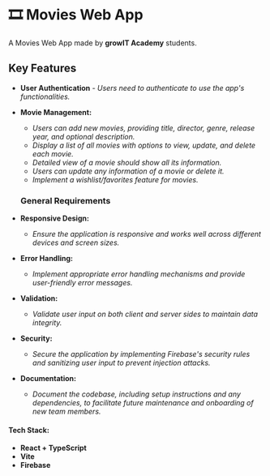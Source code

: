 

# 🎞 Movies Web App
  A Movies Web App made by **growIT Academy** students.
  
## Key Features
- **User Authentication** - *Users need to authenticate to use the app's functionalities.*
  
- **Movie Management:** 
  - *Users can add new movies, providing title, director, genre, release year, and optional description.*
  - *Display a list of all movies with options to view, update, and delete each movie.*
  - *Detailed view of a movie should show all its information.*
  - *Users can update any information of a movie or delete it.*
  - *Implement a wishlist/favorites feature for movies.*
 
  ### General Requirements
- **Responsive Design:**
  - *Ensure the application is responsive and works well across different devices and screen sizes.*

- **Error Handling:**
  - *Implement appropriate error handling mechanisms and provide user-friendly error messages.*

- **Validation:**
  - *Validate user input on both client and server sides to maintain data integrity.*

- **Security:** 
  - *Secure the application by implementing Firebase's security rules and sanitizing user input to prevent injection attacks.*

- **Documentation:** 
  - *Document the codebase, including setup instructions and any dependencies, to facilitate future maintenance and onboarding of new team members.*

#### Tech Stack:
- **React + TypeScript**
- **Vite**
- **Firebase** 
